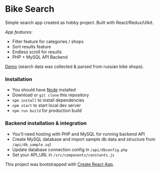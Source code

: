 # Bike Search

Simple search app created as hobby project. Built with React/Redux/UIkit.

_App features:_

- Filter feature for categories / shops
- Sort results feature
- Endless scroll for results
- PHP + MySQL API Backend

[Demo](https://dev.getyoumedia.com/bike_search/) (search data was collected & parsed from russian bike shops).

### Installation

- You should have [Node](https://nodejs.org/en/) installed
- Download or `git clone` this repository
- `npm install` to install dependencies
- `npm start` to start local dev server
- `npm run build` for production build

### Backend installation & integration

- You'll need hosting with PHP and MySQL for running backend API
- Create MySQL database and import sample db data and structure from `/api/db_sample.sql`
- Update database connection config in `/api/dbconfig.php`
- Set your API_URL in `/src/components/constants.js`

This project was bootstrapped with [Create React App](https://github.com/facebook/create-react-app).
